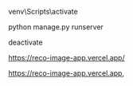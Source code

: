 <!-- cd backend 仮想環境に入る -->
venv\Scripts\activate

<!-- ローカル起動 -->
python manage.py runserver


<!-- 仮想環境から出る -->
deactivate

<!-- frontend URL -->
https://reco-image-app.vercel.app/

https://reco-image-app.vercel.app,